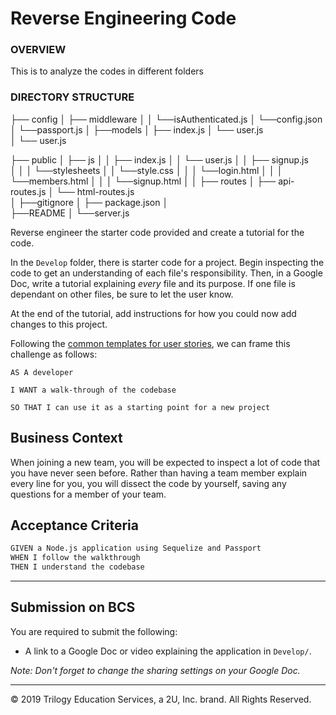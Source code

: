 #  Reverse Engineering Code


### OVERVIEW

This is to analyze the codes in different folders

### DIRECTORY STRUCTURE


├── config
│    ├── middleware
│    │    └──isAuthenticated.js
│    └──config.json
│    └──passport.js 
│ 
├──models
│   ├── index.js
│   └── user.js   
│   └── user.js   

├── public
│   ├── js
│   │    ├── index.js
│   │    └── user.js 
│   │    ├── signup.js  
│   │
│   └──stylesheets
│   │      └──style.css
│   │
│   └──login.html
│   │ 
│   └──members.html
│   │ 
│   └──signup.html
│
│
├── routes
│   ├── api-routes.js
│   └── html-routes.js   
│ 
├──gitignore
│
├── package.json
│   
├──README
│
└──server.js








Reverse engineer the starter code provided and create a tutorial for the code.

In the `Develop` folder, there is starter code for a project. Begin inspecting the code to get an understanding of each file's responsibility. Then, in a Google Doc, write a tutorial explaining *every* file and its purpose. If one file is dependant on other files, be sure to let the user know.

At the end of the tutorial, add instructions for how you could now add changes to this project.

Following the [common templates for user stories](https://en.wikipedia.org/wiki/User_story#Common_templates), we can frame this challenge as follows:

```
AS A developer

I WANT a walk-through of the codebase

SO THAT I can use it as a starting point for a new project
```

## Business Context

When joining a new team, you will be expected to inspect a lot of code that you have never seen before. Rather than having a team member explain every line for you, you will dissect the code by yourself, saving any questions for a member of your team.

## Acceptance Criteria

```md
GIVEN a Node.js application using Sequelize and Passport
WHEN I follow the walkthrough
THEN I understand the codebase
```
- - -

## Submission on BCS

You are required to submit the following:

* A link to a Google Doc or video explaining the application in `Develop/`. 

_Note: Don't forget to change the sharing settings on your Google Doc._

- - -
© 2019 Trilogy Education Services, a 2U, Inc. brand. All Rights Reserved.
